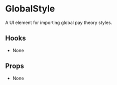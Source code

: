 # GlobalStyle

A UI element for importing global pay theory styles.

## Hooks

-   None

## Props

-   None
